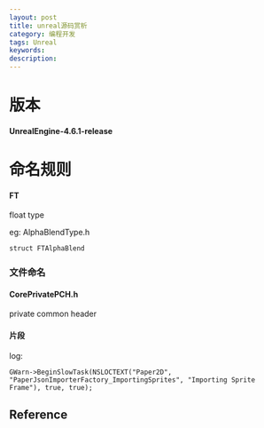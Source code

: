 ```yaml
---
layout: post
title: unreal源码赏析
category: 编程开发
tags: Unreal
keywords: 
description: 
---
```

# 版本
#### UnrealEngine-4.6.1-release
# 命名规则
#### FT
float type

eg: AlphaBlendType.h

````
struct FTAlphaBlend
````
### 文件命名
#### CorePrivatePCH.h
private common header
#### 片段

log:

```
GWarn->BeginSlowTask(NSLOCTEXT("Paper2D", "PaperJsonImporterFactory_ImportingSprites", "Importing Sprite Frame"), true, true);
```

## Reference
